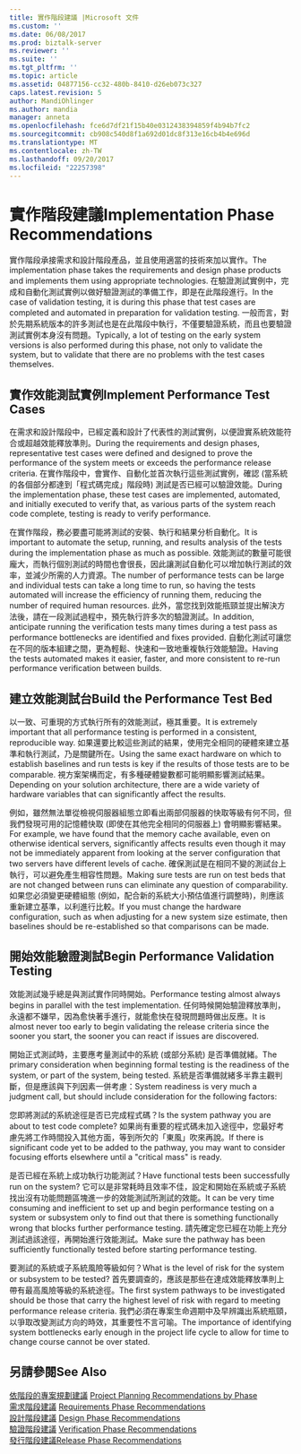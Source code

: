 ```yaml
---
title: 實作階段建議 |Microsoft 文件
ms.custom: ''
ms.date: 06/08/2017
ms.prod: biztalk-server
ms.reviewer: ''
ms.suite: ''
ms.tgt_pltfrm: ''
ms.topic: article
ms.assetid: 04877156-cc32-480b-8410-d26eb073c327
caps.latest.revision: 5
author: MandiOhlinger
ms.author: mandia
manager: anneta
ms.openlocfilehash: fce6d7df21f15b40e0312438394859f4b94b7fc2
ms.sourcegitcommit: cb908c540d8f1a692d01dc8f313e16cb4b4e696d
ms.translationtype: MT
ms.contentlocale: zh-TW
ms.lasthandoff: 09/20/2017
ms.locfileid: "22257398"
---
```

# <a name="implementation-phase-recommendations"></a><span data-ttu-id="17bd4-102">實作階段建議</span><span class="sxs-lookup"><span data-stu-id="17bd4-102">Implementation Phase Recommendations</span></span>
<span data-ttu-id="17bd4-103">實作階段承接需求和設計階段產品，並且使用適當的技術來加以實作。</span><span class="sxs-lookup"><span data-stu-id="17bd4-103">The implementation phase takes the requirements and design phase products and implements them using appropriate technologies.</span></span> <span data-ttu-id="17bd4-104">在驗證測試實例中，完成和自動化測試實例以做好驗證測試的準備工作，即是在此階段進行。</span><span class="sxs-lookup"><span data-stu-id="17bd4-104">In the case of validation testing, it is during this phase that test cases are completed and automated in preparation for validation testing.</span></span> <span data-ttu-id="17bd4-105">一般而言，對於先期系統版本的許多測試也是在此階段中執行，不僅要驗證系統，而且也要驗證測試實例本身沒有問題。</span><span class="sxs-lookup"><span data-stu-id="17bd4-105">Typically, a lot of testing on the early system versions is also performed during this phase, not only to validate the system, but to validate that there are no problems with the test cases themselves.</span></span>  
  
## <a name="implement-performance-test-cases"></a><span data-ttu-id="17bd4-106">實作效能測試實例</span><span class="sxs-lookup"><span data-stu-id="17bd4-106">Implement Performance Test Cases</span></span>  
 <span data-ttu-id="17bd4-107">在需求和設計階段中，已經定義和設計了代表性的測試實例，以便證實系統效能符合或超越效能釋放準則。</span><span class="sxs-lookup"><span data-stu-id="17bd4-107">During the requirements and design phases, representative test cases were defined and designed to prove the performance of the system meets or exceeds the performance release criteria.</span></span> <span data-ttu-id="17bd4-108">在實作階段中，會實作、自動化並首次執行這些測試實例，確認 (當系統的各個部分都達到「程式碼完成」階段時) 測試是否已經可以驗證效能。</span><span class="sxs-lookup"><span data-stu-id="17bd4-108">During the implementation phase, these test cases are implemented, automated, and initially executed to verify that, as various parts of the system reach code complete, testing is ready to verify performance.</span></span>  
  
 <span data-ttu-id="17bd4-109">在實作階段，務必要盡可能將測試的安裝、執行和結果分析自動化。</span><span class="sxs-lookup"><span data-stu-id="17bd4-109">It is important to automate the setup, running, and results analysis of the tests during the implementation phase as much as possible.</span></span> <span data-ttu-id="17bd4-110">效能測試的數量可能很龐大，而執行個別測試的時間也會很長，因此讓測試自動化可以增加執行測試的效率，並減少所需的人力資源。</span><span class="sxs-lookup"><span data-stu-id="17bd4-110">The number of performance tests can be large and individual tests can take a long time to run, so having the tests automated will increase the efficiency of running them, reducing the number of required human resources.</span></span> <span data-ttu-id="17bd4-111">此外，當您找到效能瓶頸並提出解決方法後，請在一段測試過程中，預先執行許多次的驗證測試。</span><span class="sxs-lookup"><span data-stu-id="17bd4-111">In addition, anticipate running the verification tests many times during a test pass as performance bottlenecks are identified and fixes provided.</span></span> <span data-ttu-id="17bd4-112">自動化測試可讓您在不同的版本組建之間，更為輕鬆、快速和一致地重複執行效能驗證。</span><span class="sxs-lookup"><span data-stu-id="17bd4-112">Having the tests automated makes it easier, faster, and more consistent to re-run performance verification between builds.</span></span>  
  
## <a name="build-the-performance-test-bed"></a><span data-ttu-id="17bd4-113">建立效能測試台</span><span class="sxs-lookup"><span data-stu-id="17bd4-113">Build the Performance Test Bed</span></span>  
 <span data-ttu-id="17bd4-114">以一致、可重現的方式執行所有的效能測試，極其重要。</span><span class="sxs-lookup"><span data-stu-id="17bd4-114">It is extremely important that all performance testing is performed in a consistent, reproducible way.</span></span> <span data-ttu-id="17bd4-115">如果還要比較這些測試的結果，使用完全相同的硬體來建立基準和執行測試，乃是關鍵所在。</span><span class="sxs-lookup"><span data-stu-id="17bd4-115">Using the same exact hardware on which to establish baselines and run tests is key if the results of those tests are to be comparable.</span></span> <span data-ttu-id="17bd4-116">視方案架構而定，有多種硬體變數都可能明顯影響測試結果。</span><span class="sxs-lookup"><span data-stu-id="17bd4-116">Depending on your solution architecture, there are a wide variety of hardware variables that can significantly affect the results.</span></span>  
  
 <span data-ttu-id="17bd4-117">例如，雖然無法單從檢視伺服器組態立即看出兩部伺服器的快取等級有何不同，但我們發現可用的記憶體快取 (即使在其他完全相同的伺服器上) 會明顯影響結果。</span><span class="sxs-lookup"><span data-stu-id="17bd4-117">For example, we have found that the memory cache available, even on otherwise identical servers, significantly affects results even though it may not be immediately apparent from looking at the server configuration that two servers have different levels of cache.</span></span> <span data-ttu-id="17bd4-118">確保測試是在相同不變的測試台上執行，可以避免產生相容性問題。</span><span class="sxs-lookup"><span data-stu-id="17bd4-118">Making sure tests are run on test beds that are not changed between runs can eliminate any question of comparability.</span></span> <span data-ttu-id="17bd4-119">如果您必須變更硬體組態 (例如，配合新的系統大小預估值進行調整時)，則應該重新建立基準，以利進行比較。</span><span class="sxs-lookup"><span data-stu-id="17bd4-119">If you must change the hardware configuration, such as when adjusting for a new system size estimate, then baselines should be re-established so that comparisons can be made.</span></span>  
  
## <a name="begin-performance-validation-testing"></a><span data-ttu-id="17bd4-120">開始效能驗證測試</span><span class="sxs-lookup"><span data-stu-id="17bd4-120">Begin Performance Validation Testing</span></span>  
 <span data-ttu-id="17bd4-121">效能測試幾乎總是與測試實作同時開始。</span><span class="sxs-lookup"><span data-stu-id="17bd4-121">Performance testing almost always begins in parallel with the test implementation.</span></span>  <span data-ttu-id="17bd4-122">任何時候開始驗證釋放準則，永遠都不嫌早，因為愈快著手進行，就能愈快在發現問題時做出反應。</span><span class="sxs-lookup"><span data-stu-id="17bd4-122">It is almost never too early to begin validating the release criteria since the sooner you start, the sooner you can react if issues are discovered.</span></span>  
  
 <span data-ttu-id="17bd4-123">開始正式測試時，主要應考量測試中的系統 (或部分系統) 是否準備就緒。</span><span class="sxs-lookup"><span data-stu-id="17bd4-123">The primary consideration when beginning formal testing is the readiness of the system, or part of the system, being tested.</span></span> <span data-ttu-id="17bd4-124">系統是否準備就緒多半靠主觀判斷，但是應該與下列因素一併考慮：</span><span class="sxs-lookup"><span data-stu-id="17bd4-124">System readiness is very much a judgment call, but should include consideration for the following factors:</span></span>  
  
 <span data-ttu-id="17bd4-125">您即將測試的系統途徑是否已完成程式碼？</span><span class="sxs-lookup"><span data-stu-id="17bd4-125">Is the system pathway you are about to test code complete?</span></span> <span data-ttu-id="17bd4-126">如果尚有重要的程式碼未加入途徑中，您最好考慮先將工作時間投入其他方面，等到所欠的「東風」吹來再說。</span><span class="sxs-lookup"><span data-stu-id="17bd4-126">If there is significant code yet to be added to the pathway, you may want to consider focusing efforts elsewhere until a "critical mass" is ready.</span></span>  
  
 <span data-ttu-id="17bd4-127">是否已經在系統上成功執行功能測試？</span><span class="sxs-lookup"><span data-stu-id="17bd4-127">Have functional tests been successfully run on the system?</span></span> <span data-ttu-id="17bd4-128">它可以是非常耗時且效率不佳，設定和開始在系統或子系統找出沒有功能問題區塊進一步的效能測試所測試的效能。</span><span class="sxs-lookup"><span data-stu-id="17bd4-128">It can be very time consuming and inefficient to set up and begin performance testing on a system or subsystem only to find out that there is something functionally wrong that blocks further performance testing.</span></span> <span data-ttu-id="17bd4-129">請先確定您已經在功能上充分測試過該途徑，再開始進行效能測試。</span><span class="sxs-lookup"><span data-stu-id="17bd4-129">Make sure the pathway has been sufficiently functionally tested before starting performance testing.</span></span>  
  
 <span data-ttu-id="17bd4-130">要測試的系統或子系統風險等級如何？</span><span class="sxs-lookup"><span data-stu-id="17bd4-130">What is the level of risk for the system or subsystem to be tested?</span></span> <span data-ttu-id="17bd4-131">首先要調查的，應該是那些在達成效能釋放準則上帶有最高風險等級的系統途徑。</span><span class="sxs-lookup"><span data-stu-id="17bd4-131">The first system pathways to be investigated should be those that carry the highest level of risk with regard to meeting performance release criteria.</span></span> <span data-ttu-id="17bd4-132">我們必須在專案生命週期中及早辨識出系統瓶頸，以爭取改變測試方向的時效，其重要性不言可喻。</span><span class="sxs-lookup"><span data-stu-id="17bd4-132">The importance of identifying system bottlenecks early enough in the project life cycle to allow for time to change course cannot be over stated.</span></span>  
  
## <a name="see-also"></a><span data-ttu-id="17bd4-133">另請參閱</span><span class="sxs-lookup"><span data-stu-id="17bd4-133">See Also</span></span>  
 <span data-ttu-id="17bd4-134">[依階段的專案規劃建議](../core/project-planning-recommendations-by-phase.md) </span><span class="sxs-lookup"><span data-stu-id="17bd4-134">[Project Planning Recommendations by Phase](../core/project-planning-recommendations-by-phase.md) </span></span>  
 <span data-ttu-id="17bd4-135">[需求階段建議](../core/requirements-phase-recommendations.md) </span><span class="sxs-lookup"><span data-stu-id="17bd4-135">[Requirements Phase Recommendations](../core/requirements-phase-recommendations.md) </span></span>  
 <span data-ttu-id="17bd4-136">[設計階段建議](../core/design-phase-recommendations.md) </span><span class="sxs-lookup"><span data-stu-id="17bd4-136">[Design Phase Recommendations](../core/design-phase-recommendations.md) </span></span>  
 <span data-ttu-id="17bd4-137">[驗證階段建議](../core/verification-phase-recommendations.md) </span><span class="sxs-lookup"><span data-stu-id="17bd4-137">[Verification Phase Recommendations](../core/verification-phase-recommendations.md) </span></span>  
 [<span data-ttu-id="17bd4-138">發行階段建議</span><span class="sxs-lookup"><span data-stu-id="17bd4-138">Release Phase Recommendations</span></span>](../core/release-phase-recommendations.md)